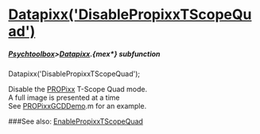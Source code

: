 # [Datapixx('DisablePropixxTScopeQuad')](Datapixx-DisablePropixxTScopeQuad) 
##### [Psychtoolbox](Psychtoolbox)>[Datapixx](Datapixx).{mex*} subfunction

Datapixx('DisablePropixxTScopeQuad');

Disable the [PROPixx](PROPixx) T-Scope Quad mode.  
A full image is presented at a time  
See [PROPixxGCDDemo](PROPixxGCDDemo).m for an example.  
  


###See also:
[EnablePropixxTScopeQuad](Datapixx-EnablePropixxTScopeQuad)
